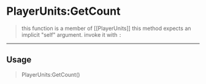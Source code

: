 # PlayerUnits:GetCount
> this function is a member of [[PlayerUnits]]
> this method expects an implicit "self" argument. invoke it with `:`
-----
## Usage
> PlayerUnits:GetCount()
